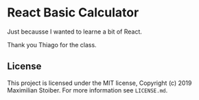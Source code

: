 # React Basic Calculator

Just becausse I wanted to learne a bit of React.

Thank you Thiago for the class.

## License

This project is licensed under the MIT license, Copyright (c) 2019 Maximilian
Stoiber. For more information see `LICENSE.md`.
